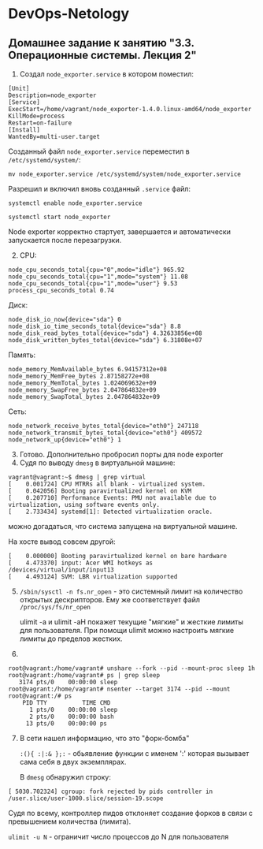 # DevOps-Netology

## Домашнее задание к занятию "3.3. Операционные системы. Лекция 2"

1. Создал `node_exporter.service` в котором поместил:
```
[Unit]
Description=node_exporter
[Service]
ExecStart=/home/vagrant/node_exporter-1.4.0.linux-amd64/node_exporter
KillMode=process
Restart=on-failure
[Install]
WantedBy=multi-user.target
```

   Созданный файл `node_exporter.service` переместил в `/etc/systemd/system/`:

   `mv node_exporter.service /etc/systemd/system/node_exporter.service`

   Разрешил и включил вновь созданный `.service` файл:

   `systemctl enable node_exporter.service`

   `systemctl start node_exporter`
   
   Node exporter корректно стартует, завершается и автоматически запускается после перезагрузки.
   
2. CPU:
```
node_cpu_seconds_total{cpu="0",mode="idle"} 965.92
node_cpu_seconds_total{cpu="1",mode="system"} 11.08
node_cpu_seconds_total{cpu="1",mode="user"} 9.53
process_cpu_seconds_total 0.74
```
   Диск:
```
node_disk_io_now{device="sda"} 0
node_disk_io_time_seconds_total{device="sda"} 8.8
node_disk_read_bytes_total{device="sda"} 4.32633856e+08
node_disk_written_bytes_total{device="sda"} 6.31808e+07
```
   Память:
```
node_memory_MemAvailable_bytes 6.94157312e+08
node_memory_MemFree_bytes 2.87158272e+08
node_memory_MemTotal_bytes 1.024069632e+09
node_memory_SwapFree_bytes 2.047864832e+09
node_memory_SwapTotal_bytes 2.047864832e+09
```
   Сеть:
```
node_network_receive_bytes_total{device="eth0"} 247118
node_network_transmit_bytes_total{device="eth0"} 409572
node_network_up{device="eth0"} 1
```
3. Готово. Дополнительно пробросил порты для node exporter
4. Судя по выводу `dmesg` в виртуальной машине:
```
vagrant@vagrant:~$ dmesg | grep virtual
[    0.001724] CPU MTRRs all blank - virtualized system.
[    0.042056] Booting paravirtualized kernel on KVM
[    0.207710] Performance Events: PMU not available due to virtualization, using software events only.
[    2.733434] systemd[1]: Detected virtualization oracle.
```
   можно догадаться, что система запущена на виртуальной машине.

   На хосте вывод совсем другой:
```
[    0.000000] Booting paravirtualized kernel on bare hardware
[    4.473370] input: Acer WMI hotkeys as /devices/virtual/input/input13
[    4.493124] SVM: LBR virtualization supported
```
5. `/sbin/sysctl -n fs.nr_open` - это системный лимит на количество открытых дескрипторов. Ему же соответствует файл `/proc/sys/fs/nr_open`

   ulimit -a и ulimit -aH покажет текущие "мягкие" и жесткие лимиты для пользователя. При помощи ulimit можно настроить мягкие лимиты до пределов жестких.
6. 
```
root@vagrant:/home/vagrant# unshare --fork --pid --mount-proc sleep 1h
root@vagrant:/home/vagrant# ps | grep sleep
   3174 pts/0    00:00:00 sleep
root@vagrant:/home/vagrant# nsenter --target 3174 --pid --mount
root@vagrant:/# ps
    PID TTY          TIME CMD
      1 pts/0    00:00:00 sleep
      2 pts/0    00:00:00 bash
     13 pts/0    00:00:00 ps
```
7. В сети нашел информацию, что это "форк-бомба"

   `:(){ :|:& };:` - обьявление функции с именем ':' которая вызывает сама себя в двух экземплярах.

   В `dmesg` обнаружил строку:
```
[ 5030.702324] cgroup: fork rejected by pids controller in /user.slice/user-1000.slice/session-19.scope
```
   Судя по всему, контроллер пидов отклоняет создание форков в связи с превышением количества (лимита).

   `ulimit -u N` - ограничит число процессов до N для пользователя
